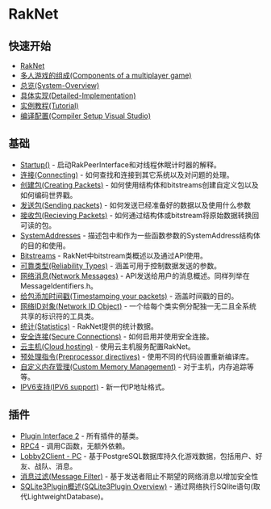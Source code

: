 # RakNet

## 快速开始

* [RakNet](https://github.com/BillEliot/RakNet/wiki/RakNet)
* [多人游戏的组成(Components of a multiplayer game)](https://github.com/BillEliot/RakNet/wiki/%E5%A4%9A%E4%BA%BA%E6%B8%B8%E6%88%8F%E7%9A%84%E7%BB%84%E6%88%90(Components-of-a-multiplayer-game))
* [总览(System-Overview)](https://github.com/BillEliot/RakNet/wiki/总览(System-Overview))
* [具体实现(Detailed-Implementation)](https://github.com/BillEliot/RakNet/wiki/%E5%85%B7%E4%BD%93%E5%AE%9E%E7%8E%B0(Detailed-Implementation))
* [实例教程(Tutorial)](https://github.com/BillEliot/RakNet/wiki/%E5%AE%9E%E4%BE%8B%E6%95%99%E7%A8%8B(Tutorial))
* [编译配置(Compiler Setup Visual Studio)](https://github.com/BillEliot/RakNet/wiki/%E7%BC%96%E8%AF%91%E9%85%8D%E7%BD%AE(Compiler-Setup---Visual-Studio))

## 基础

* [Startup()](https://github.com/BillEliot/RakNet/wiki/Startup()) - 启动RakPeerInterface和对线程休眠计时器的解释。
* [连接(Connecting)](https://github.com/BillEliot/RakNet/wiki/%E8%BF%9E%E6%8E%A5(Connecting)) - 如何查找和连接到其它系统以及对问题的处理。
* [创建包(Creating Packets)](https://github.com/BillEliot/RakNet/wiki/%E5%88%9B%E5%BB%BA%E5%8C%85(Creating-Packets)) - 如何使用结构体和bitstreams创建自定义包以及如何编码世界戳。
* [发送包(Sending packets)](https://github.com/BillEliot/RakNet/wiki/%E5%8F%91%E9%80%81%E5%8C%85(Sending-packets)) - 如何发送已经准备好的数据以及使用什么参数
* [接收包(Recieving Packets)](https://github.com/BillEliot/RakNet/wiki/%E6%8E%A5%E6%94%B6%E5%8C%85(Recieving-Packets)) - 如何通过结构体或bitstream将原始数据转换回可读的包。
* [SystemAddresses](https://github.com/BillEliot/RakNet/wiki/SystemAddresses) - 描述包中和作为一些函数参数的SystemAddress结构体的目的和使用。
* [Bitstreams](https://github.com/BillEliot/RakNet/wiki/Bitstreams) - RakNet中bitstream类概述以及通过API使用。
* [可靠类型(Reliability Types)](https://github.com/BillEliot/RakNet/wiki/%E5%8F%AF%E9%9D%A0%E7%B1%BB%E5%9E%8B(Reliability-Types)) - 涵盖可用于控制数据发送的参数。
* [网络消息(Network Messages)](https://github.com/BillEliot/RakNet/wiki/%E7%BD%91%E7%BB%9C%E6%B6%88%E6%81%AF(Network-Messages)) - API发送给用户的消息概述。同样列举在MessageIdentifiers.h。
* [给包添加时间戳(Timestamping your packets)](https://github.com/BillEliot/RakNet/wiki/%E7%BB%99%E5%8C%85%E6%B7%BB%E5%8A%A0%E6%97%B6%E9%97%B4%E6%88%B3(Timestamping-your-packets)) - 涵盖时间戳的目的。
* [网络ID对象(Network ID Object)](https://github.com/BillEliot/RakNet/wiki/%E7%BD%91%E7%BB%9CID%E5%AF%B9%E8%B1%A1(Network-ID-Object)) - 一个给每个类实例分配独一无二且全系统共享的标识符的工具类。
* [统计(Statistics)](https://github.com/BillEliot/RakNet/wiki/%E7%BB%9F%E8%AE%A1(Statistics)) - RakNet提供的统计数据。
* [安全连接(Secure Connections)](https://github.com/BillEliot/RakNet/wiki/%E5%AE%89%E5%85%A8%E8%BF%9E%E6%8E%A5(Secure-Connections)) - 如何启用并使用安全连接。
* [云主机(Cloud hosting)](https://github.com/BillEliot/RakNet/wiki/%E4%BA%91%E4%B8%BB%E6%9C%BA(Cloud-hosting)) - 使用云主机服务配置RakNet。
* [预处理指令(Preprocessor directives)](https://github.com/BillEliot/RakNet/wiki/%E9%A2%84%E5%A4%84%E7%90%86%E6%8C%87%E4%BB%A4(Preprocessor-directives)) - 使用不同的代码设置重新编译库。
* [自定义内存管理(Custom Memory Management)](https://github.com/BillEliot/RakNet/wiki/%E8%87%AA%E5%AE%9A%E4%B9%89%E5%86%85%E5%AD%98%E7%AE%A1%E7%90%86(Custom-Memory-Management)) - 对于主机，内存追踪等等。
* [IPV6支持(IPV6 support)](https://github.com/BillEliot/RakNet/wiki/IPV6%E6%94%AF%E6%8C%81(IPV6-support)) - 新一代IP地址格式。

## 插件

* [Plugin Interface 2](https://github.com/BillEliot/RakNet/wiki/Interface-2%E6%8F%92%E4%BB%B6(Plugin-Interface-2)) - 所有插件的基类。
* [RPC4](https://github.com/BillEliot/RakNet/wiki/RPC4%E6%8F%92%E4%BB%B6(RPC4-Plugin)) - 调用C函数，无额外依赖。
* [Lobby2Client - PC](https://github.com/BillEliot/RakNet/wiki/Lobby2Client---PC) - 基于PostgreSQL数据库持久化游戏数据，包括用户、好友、战队、消息。
* [消息过滤(Message Filter)](https://github.com/BillEliot/RakNet/wiki/%E6%B6%88%E6%81%AF%E8%BF%87%E6%BB%A4(Message-Filter)) - 基于发送者阻止不期望的网络消息以增加安全性
* [SQLite3Plugin概述(SQLite3Plugin Overview)](https://github.com/BillEliot/RakNet/wiki/SQLite3Plugin%E6%A6%82%E8%BF%B0(SQLite3Plugin-Overview)) - 通过网络执行SQlite语句(取代LightweightDatabase)。
